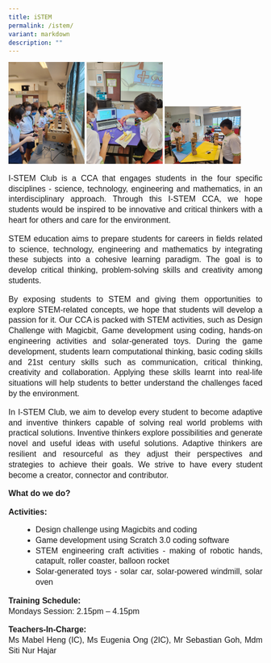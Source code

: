 ```yaml
---
title: iSTEM
permalink: /istem/
variant: markdown
description: ""
---
```

<img style="width:30%" src="/images/istem01.jpg">
<img style="width:30%" src="/images/istem02.jpg">
<img style="width:30%" src="/images/istem03.jpg">

<p style="line-height:1.3;font-size:16px;font-family:Arial;text-align:justify;">I-STEM Club is a CCA that engages students in the four specific disciplines - science, technology, engineering and mathematics, in an interdisciplinary approach. Through this I-STEM CCA, we hope students would be inspired to be innovative and critical thinkers with a heart for others and care for the environment.</p>

<p style="line-height:1.3;font-size:16px;font-family:Arial;text-align:justify;">STEM education aims to prepare students for careers in fields related to science, technology, engineering and mathematics by integrating these subjects into a cohesive learning paradigm. The goal is to develop critical thinking, problem-solving skills and creativity among students.</p>

<p style="line-height:1.3;font-size:16px;font-family:Arial;text-align:justify;">By exposing students to STEM and giving them opportunities to explore STEM-related concepts, we hope that students will develop a passion for it. Our CCA is packed with STEM activities, such as Design Challenge with Magicbit, Game development using coding, hands-on engineering activities and solar-generated toys. During the game development, students learn computational thinking, basic coding skills and 21st century skills such as communication, critical thinking, creativity and collaboration. Applying these skills learnt into real-life situations will help students to better understand the challenges faced by the environment.</p>

<p style="line-height:1.3;font-size:16px;font-family:Arial;text-align:justify;">In I-STEM Club, we aim to develop every student to become adaptive and inventive thinkers capable of solving real world problems with practical solutions. Inventive thinkers explore possibilities and generate novel and useful ideas with useful solutions. Adaptive thinkers are resilient and resourceful as they adjust their perspectives and strategies to achieve their goals. We strive to have every student become a creator, connector and contributor.</p>

<p style="line-height:1.3;font-size:16px;font-family:Arial;text-align:justify;"><b>What do we do?</b></p>

<p><b style="line-height:1.3;font-size:16px;font-family:Arial;text-align:justify;">Activities:</b><br>
</p><ul style="list-style-type:disc;">
<li style="line-height:1.3;font-size:16px;font-family:Arial;text-align:justify;margin-left:30px;">Design challenge using Magicbits and coding</li>
<li style="line-height:1.3;font-size:16px;font-family:Arial;text-align:justify;margin-left:30px;">Game development using Scratch 3.0 coding software</li>
<li style="line-height:1.3;font-size:16px;font-family:Arial;text-align:justify;margin-left:30px;">STEM engineering craft activities - making of robotic hands, catapult, roller coaster, balloon rocket</li>
<li style="line-height:1.3;font-size:16px;font-family:Arial;text-align:justify;margin-left:30px;">Solar-generated toys - solar car, solar-powered windmill, solar oven</li></ul><p></p>

<p style="line-height:1.3;font-size:16px;font-family:Arial;text-align:justify;"><b style="line-height:1.3;font-size:16px;font-family:Arial;text-align:justify;">Training Schedule:</b><br>
Mondays Session: 2.15pm – 4.15pm</p>

<p style="line-height:1.3;font-size:16px;font-family:Arial;text-align:justify;"><b style="line-height:1.3;font-size:16px;font-family:Arial;text-align:justify;">Teachers-In-Charge:</b><br>
Ms Mabel Heng (IC), Ms Eugenia Ong (2IC), Mr Sebastian Goh, Mdm Siti Nur Hajar</p>